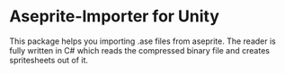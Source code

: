 # Aseprite-Importer for Unity

This package helps you importing .ase files from aseprite. The reader is fully written in C# which reads the compressed binary file and creates spritesheets out of it.
